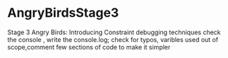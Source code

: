 # AngryBirdsStage3
Stage 3 Angry Birds: Introducing Constraint
debugging techniques 
check the console , write the console.log;
check for typos, varibles used out of scope,comment few sections of code to make it simpler